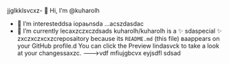 jjglkklsvcxz- 👋 Hi, I’m @kuharolh
- 👀 I’m interesteddsa iораьnsda ...acszdasdac
- 🌱 I’m currently lecaxzczxczdsads
kuharolh/kuharolh is a ✨ sdaspecial ✨ zxczxczxcxzcreposaitory because its `README.md` (this file) ваappears on your GitHub profile.d
You can click the Preview lindasvck to take a look at your changessaxzc.
--->vdf
mfiujgbcvx
eyjsdfl
sdsad
